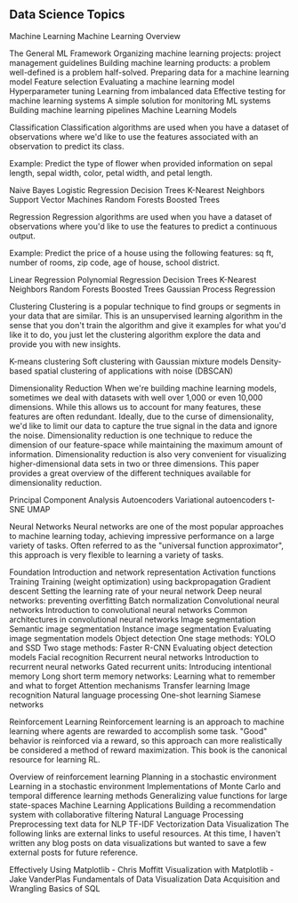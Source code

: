 ## Data Science Topics

Machine Learning
Machine Learning Overview


The General ML Framework
Organizing machine learning projects: project management guidelines
Building machine learning products: a problem well-defined is a problem half-solved.
Preparing data for a machine learning model
Feature selection
Evaluating a machine learning model
Hyperparameter tuning
Learning from imbalanced data
Effective testing for machine learning systems
A simple solution for monitoring ML systems
Building machine learning pipelines
Machine Learning Models

Classification
Classification algorithms are used when you have a dataset of observations where we'd like to use the features associated with an observation to predict its class.

Example: Predict the type of flower when provided information on sepal length, sepal width, color, petal width, and petal length.

Naive Bayes
Logistic Regression
Decision Trees
K-Nearest Neighbors
Support Vector Machines
Random Forests
Boosted Trees

Regression
Regression algorithms are used when you have a dataset of observations where you'd like to use the features to predict a continuous output.

Example: Predict the price of a house using the following features: sq ft, number of rooms, zip code, age of house, school district.

Linear Regression
Polynomial Regression
Decision Trees
K-Nearest Neighbors
Random Forests
Boosted Trees
Gaussian Process Regression

Clustering
Clustering is a popular technique to find groups or segments in your data that are similar. This is an unsupervised learning algorithm in the sense that you don't train the algorithm and give it examples for what you'd like it to do, you just let the clustering algorithm explore the data and provide you with new insights.

K-means clustering
Soft clustering with Gaussian mixture models
Density-based spatial clustering of applications with noise (DBSCAN)

Dimensionality Reduction
When we're building machine learning models, sometimes we deal with datasets with well over 1,000 or even 10,000 dimensions. While this allows us to account for many features, these features are often redundant. Ideally, due to the curse of dimensionality, we'd like to limit our data to capture the true signal in the data and ignore the noise. Dimensionality reduction is one technique to reduce the dimension of our feature-space while maintaining the maximum amount of information. Dimensionality reduction is also very convenient for visualizing higher-dimensional data sets in two or three dimensions. This paper provides a great overview of the different techniques available for dimensionality reduction.

Principal Component Analysis
Autoencoders
Variational autoencoders
t-SNE
UMAP

Neural Networks
Neural networks are one of the most popular approaches to machine learning today, achieving impressive performance on a large variety of tasks. Often referred to as the "universal function approximator", this approach is very flexible to learning a variety of tasks.

Foundation
Introduction and network representation
Activation functions
Training
Training (weight optimization) using backpropagation
Gradient descent
Setting the learning rate of your neural network
Deep neural networks: preventing overfitting
Batch normalization
Convolutional neural networks
Introduction to convolutional neural networks
Common architectures in convolutional neural networks
Image segmentation
Semantic image segmentation
Instance image segmentation
Evaluating image segmentation models
Object detection
One stage methods: YOLO and SSD
Two stage methods: Faster R-CNN
Evaluating object detection models
Facial recognition
Recurrent neural networks
Introduction to recurrent neural networks
Gated recurrent units: Introducing intentional memory
Long short term memory networks: Learning what to remember and what to forget
Attention mechanisms
Transfer learning
Image recognition
Natural language processing
One-shot learning
Siamese networks

Reinforcement Learning
Reinforcement learning is an approach to machine learning where agents are rewarded to accomplish some task. "Good" behavior is reinforced via a reward, so this approach can more realistically be considered a method of reward maximization. This book is the canonical resource for learning RL.

Overview of reinforcement learning
Planning in a stochastic environment
Learning in a stochastic environment
Implementations of Monte Carlo and temporal difference learning methods
Generalizing value functions for large state-spaces
Machine Learning Applications
Building a recommendation system with collaborative filtering
Natural Language Processing
Preprocessing text data for NLP
TF-IDF Vectorization
Data Visualization
The following links are external links to useful resources. At this time, I haven't written any blog posts on data visualizations but wanted to save a few external posts for future reference.

Effectively Using Matplotlib - Chris Moffitt
Visualization with Matplotlib - Jake VanderPlas
Fundamentals of Data Visualization
Data Acquisition and Wrangling
Basics of SQL
